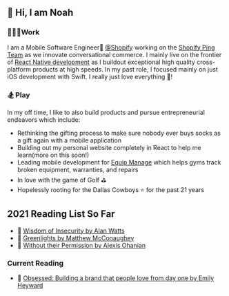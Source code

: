 ## 👋 Hi, I am Noah
### 👨🏻‍💻Work
I am a Mobile Software Engineer📱 [@Shopify](https://www.shopify.com/) working on the [Shopify Ping Team](https://www.shopify.com/ping) as we innovate conversational commerce. I mainly live on the frontier of [React Native development](https://shopify.engineering/react-native-future-mobile-shopify) as I buildout exceptional high quality cross-platform products at high speeds. In my past role, I focused mainly on just iOS development with Swift. I really just love everything 🍎!

### 🏂 Play
In my off time, I like to also build products and pursue entrepreneurial endeavors which include:

- Rethinking the gifting process to make sure nobody ever buys socks as a gift again with a mobile application
- Building out my personal website completely in React to help me learn(more on this soon!)
- Leading mobile development for [Equip Manage](https://equipmanage.com/) which helps gyms track broken equipment, warranties, and repairs
- In love with the game of Golf ⛳️
- Hopelessly rooting for the Dallas Cowboys ⭐️ for the past 21 years

## 2021 Reading List So Far
- 🧠 [Wisdom of Insecurity by Alan Watts](https://www.amazon.com/Wisdom-Insecurity-Message-Age-Anxiety/dp/0307741206)
- 🚦 [Greenlights by Matthew McConaughey](https://www.amazon.com/Greenlights-Matthew-McConaughey/dp/0593139135)
- 🚀 [Without their Permission by Alexis Ohanian](https://www.amazon.com/Without-Their-Permission-Century-Managed/dp/1455520020)

### Current Reading

- 🚀 [Obsessed: Building a brand that people love from day one by Emily Heyward](https://www.amazon.com/Obsessed-Building-Brand-People-Love/dp/0593084314/ref=sr_1_2?dchild=1&keywords=obsessed+book&qid=1613359913&sr=8-2)


<!--
**woodward4422/woodward4422** is a ✨ _special_ ✨ repository because its `README.md` (this file) appears on your GitHub profile.

Here are some ideas to get you started:

- 🔭 I’m currently working on ...
- 🌱 I’m currently learning ...
- 👯 I’m looking to collaborate on ...
- 🤔 I’m looking for help with ...
- 💬 Ask me about ...
- 📫 How to reach me: ...
- 😄 Pronouns: ...
- ⚡ Fun fact: ...
-->
